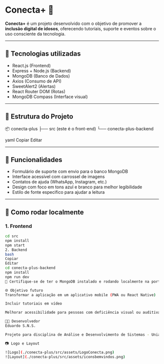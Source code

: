# Conecta+ 💙

**Conecta+** é um projeto desenvolvido com o objetivo de promover a **inclusão digital de idosos**, oferecendo tutoriais, suporte e eventos sobre o uso consciente da tecnologia.

---

## 🚀 Tecnologias utilizadas

- React.js (Frontend)
- Express + Node.js (Backend)
- MongoDB (Banco de Dados)
- Axios (Consumo de API)
- SweetAlert2 (Alertas)
- React Router DOM (Rotas)
- MongoDB Compass (Interface visual)

---

## 📁 Estrutura do Projeto

📦 conecta-plus
├── src (este é o front-end)
└── conecta-plus-backend

yaml
Copiar
Editar

---

## 🧪 Funcionalidades

- Formulário de suporte com envio para o banco MongoDB
- Interface acessível com carrossel de imagens
- Contatos de ajuda (WhatsApp, Instagram, etc.)
- Design com foco em tons azul e branco para melhor legibilidade
- Estilo de fonte especifico para ajudar a leitura

---

## 🔧 Como rodar localmente

### 1. Frontend

```bash
cd src
npm install
npm start
2. Backend
bash
Copiar
Editar
cd conecta-plus-backend
npm install
npm run dev
📌 Certifique-se de ter o MongoDB instalado e rodando localmente na porta padrão (27017).

🌐 Objetivo futuro
Transformar a aplicação em um aplicativo mobile (PWA ou React Native)

Incluir tutoriais em vídeo

Melhorar acessibilidade para pessoas com deficiência visual ou auditiva

👨‍💻 Desenvolvedor
Eduardo S.N.S.

Projeto para disciplina de Análise e Desenvolvimento de Sistemas - Uniasselvi.

📷 Logo e Layout

![Logo](./conecta-plus/src/assets/LogoConecta.png)
![Layout](./conecta-plus/src/assets/iconsbemvindos.png)
